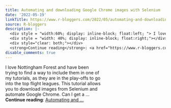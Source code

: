 ```yaml
---
title: Automating and downloading Google Chrome images with Selenium
date: '2022-05-19'
linkTitle: https://www.r-bloggers.com/2022/05/automating-and-downloading-google-chrome-images-with-selenium/
source: R-bloggers
description: |-
  <div style = "width:60%; display: inline-block; float:left; "> I love Nottingham Forest and have been trying to find a way to include them in one of my tutorials, as they are in the play-offs to go into the top flight leagues. This tutorial allows you to download images from Selenium and automate Google Chrome. Can I get a ...</div>
  <div style = "width: 40%; display: inline-block; float:right;"></div>
  <div style="clear: both;"></div>
  <strong>Continue reading</strong>: <a href="https://www.r-bloggers.com/2022/05/automating-and-downloading-google-chrome-images-with-selenium/">Automating and ...
disable_comments: true
---
```

<div style = "width:60%; display: inline-block; float:left; "> I love Nottingham Forest and have been trying to find a way to include them in one of my tutorials, as they are in the play-offs to go into the top flight leagues. This tutorial allows you to download images from Selenium and automate Google Chrome. Can I get a ...</div>
<div style = "width: 40%; display: inline-block; float:right;"></div>
<div style="clear: both;"></div>
<strong>Continue reading</strong>: <a href="https://www.r-bloggers.com/2022/05/automating-and-downloading-google-chrome-images-with-selenium/">Automating and ...
